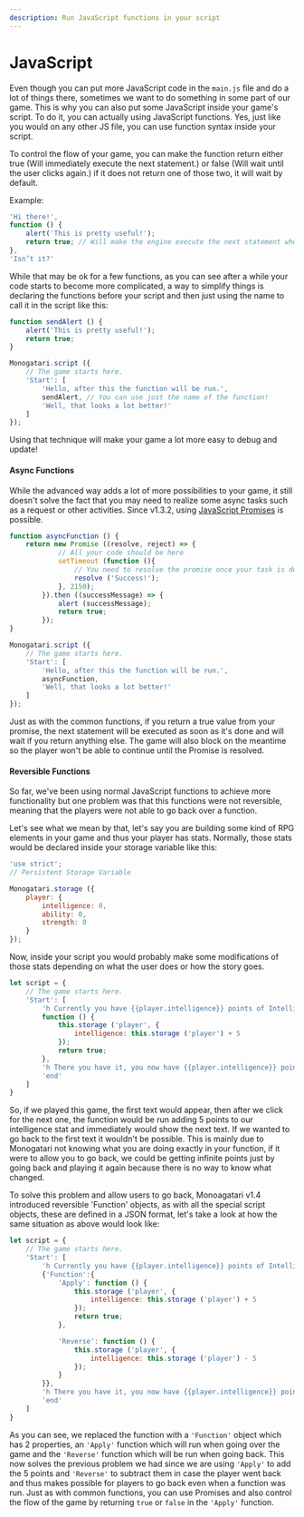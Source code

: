 ```yaml
---
description: Run JavaScript functions in your script
---
```


# JavaScript

Even though you can put more JavaScript code in the `main.js` file and do a lot of things there, sometimes we want to do something in some part of our game. This is why you can also put some JavaScript inside your game's script. To do it, you can actually using JavaScript functions. Yes, just like you would on any other JS file, you can use function syntax inside your script.

To control the flow of your game, you can make the function return either true \(Will immediately execute the next statement.\) or false \(Will wait until the user clicks again.\) if it does not return one of those two, it will wait by default.

Example:

```javascript
'Hi there!',
function () {
    alert('This is pretty useful!');
    return true; // Will make the engine execute the next statement when the function finishes.
},
'Isn’t it?'
```

While that may be ok for a few functions, as you can see after a while your code starts to become more complicated, a way to simplify things is declaring the functions before your script and then just using the name to call it in the script like this:

```javascript
function sendAlert () {
    alert('This is pretty useful!');
    return true;
}

Monogatari.script ({
    // The game starts here.
    'Start': [
        'Hello, after this the function will be run.',
        sendAlert, // You can use just the name of the function!
        'Well, that looks a lot better!'
    ]
});
```

Using that technique will make your game a lot more easy to debug and update!

#### Async Functions

While the advanced way adds a lot of more possibilities to your game, it still doesn't solve the fact that you may need to realize some async tasks such as a request or other activities. Since v1.3.2, using [JavaScript Promises](https://developer.mozilla.org/en/docs/Web/JavaScript/Reference/Global_Objects/Promise) is possible.

```javascript
function asyncFunction () {
    return new Promise ((resolve, reject) => {
            // All your code should be here
            setTimeout (function (){
                // You need to resolve the promise once your task is done
                resolve ('Success!'); 
            }, 2150);
        }).then ((successMessage) => {
            alert (successMessage);
            return true;
        });
}

Monogatari.script ({
    // The game starts here.
    'Start': [
        'Hello, after this the function will be run.',
        asyncFunction,
        'Well, that looks a lot better!'
    ]
});
```

Just as with the common functions, if you return a true value from your promise, the next statement will be executed as soon as it's done and will wait if you return anything else. The game will also block on the meantime so the player won't be able to continue until the Promise is resolved.

#### Reversible Functions

So far, we've been using normal JavaScript functions to achieve more functionality but one problem was that this functions were not reversible, meaning that the players were not able to go back over a function.

Let's see what we mean by that, let's say you are building some kind of RPG elements in your game and thus your player has stats. Normally, those stats would be declared inside your storage variable like this:

```javascript
'use strict';
// Persistent Storage Variable

Monogatari.storage ({
    player: {
        intelligence: 0,
        ability: 0,
        strength: 0
    }
});
```

Now, inside your script you would probably make some modifications of those stats depending on what the user does or how the story goes.

```javascript
let script = {
    // The game starts here.
    'Start': [
        'h Currently you have {{player.intelligence}} points of Intelligence but you seem far more intelligent, how about we add five points?',
        function () {
            this.storage ('player', { 
                intelligence: this.storage ('player') + 5
            });
            return true;
        },
        'h There you have it, you now have {{player.intelligence}} points of Intelligence',
        'end'
    ]
}
```

So, if we played this game, the first text would appear, then after we click for the next one, the function would be run adding 5 points to our intelligence stat and immediately would show the next text. If we wanted to go back to the first text it wouldn't be possible. This is mainly due to Monogatari not knowing what you are doing exactly in your function, if it were to allow you to go back, we could be getting infinite points just by going back and playing it again because there is no way to know what changed.

To solve this problem and allow users to go back, Monoagatari v1.4 introduced reversible 'Function' objects, as with all the special script objects, these are defined in a JSON format, let's take a look at how the same situation as above would look like:

```javascript
let script = {
    // The game starts here.
    'Start': [
        'h Currently you have {{player.intelligence}} points of Intelligence but you seem far more intelligent, how about we add five points?',
        {'Function':{
            'Apply': function () {
                this.storage ('player', { 
                    intelligence: this.storage ('player') + 5
                });
                return true;
            },

            'Reverse': function () {
                this.storage ('player', { 
                    intelligence: this.storage ('player') - 5
                });
            }   
        }},
        'h There you have it, you now have {{player.intelligence}} points of Intelligence',
        'end'
    ]
}
```

As you can see, we replaced the function with a `'Function'` object which has 2 properties, an `'Apply'` function which will run when going over the game and the `'Reverse'` function which will be run when going back. This now solves the previous problem we had since we are using `'Apply'` to add the 5 points and `'Reverse'` to subtract them in case the player went back and thus makes possible for players to go back even when a function was run. Just as with common functions, you can use Promises and also control the flow of the game by returning `true` or `false` in the `'Apply'` function.

